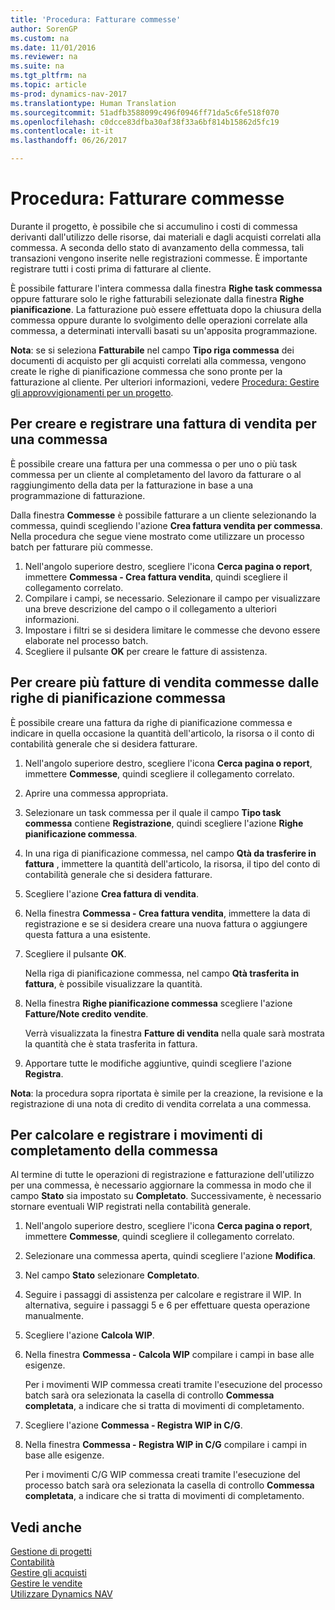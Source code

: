 ```yaml
---
title: 'Procedura: Fatturare commesse'
author: SorenGP
ms.custom: na
ms.date: 11/01/2016
ms.reviewer: na
ms.suite: na
ms.tgt_pltfrm: na
ms.topic: article
ms-prod: dynamics-nav-2017
ms.translationtype: Human Translation
ms.sourcegitcommit: 51adfb3588099c496f0946ff71da5c6fe518f070
ms.openlocfilehash: c0dcce83dfba30af38f33a6bf814b15862d5fc19
ms.contentlocale: it-it
ms.lasthandoff: 06/26/2017

---
```


# <a name="how-to-invoice-jobs"></a>Procedura: Fatturare commesse
Durante il progetto, è possibile che si accumulino i costi di commessa derivanti dall'utilizzo delle risorse, dai materiali e dagli acquisti correlati alla commessa. A seconda dello stato di avanzamento della commessa, tali transazioni vengono inserite nelle registrazioni commesse. È importante registrare tutti i costi prima di fatturare al cliente.

È possibile fatturare l'intera commessa dalla finestra **Righe task commessa** oppure fatturare solo le righe fatturabili selezionate dalla finestra **Righe pianificazione**. La fatturazione può essere effettuata dopo la chiusura della commessa oppure durante lo svolgimento delle operazioni correlate alla commessa, a determinati intervalli basati su un'apposita programmazione.

**Nota**: se si seleziona **Fatturabile** nel campo **Tipo riga commessa** dei documenti di acquisto per gli acquisti correlati alla commessa, vengono create le righe di pianificazione commessa che sono pronte per la fatturazione al cliente. Per ulteriori informazioni, vedere [Procedura: Gestire gli approvvigionamenti per un progetto](projects-how-manage-project-supplies.md).

## <a name="to-create-and-post-a-job-sales-invoice"></a>Per creare e registrare una fattura di vendita per una commessa  
È possibile creare una fattura per una commessa o per uno o più task commessa per un cliente al completamento del lavoro da fatturare o al raggiungimento della data per la fatturazione in base a una programmazione di fatturazione.

Dalla finestra **Commesse** è possibile fatturare a un cliente selezionando la commessa, quindi scegliendo l'azione **Crea fattura vendita per commessa**. Nella procedura che segue viene mostrato come utilizzare un processo batch per fatturare più commesse.  

1. Nell'angolo superiore destro, scegliere l'icona **Cerca pagina o report**, immettere **Commessa - Crea fattura vendita**, quindi scegliere il collegamento correlato.  
2. Compilare i campi, se necessario. Selezionare il campo per visualizzare una breve descrizione del campo o il collegamento a ulteriori informazioni.
3. Impostare i filtri se si desidera limitare le commesse che devono essere elaborate nel processo batch.
3. Scegliere il pulsante **OK** per creare le fatture di assistenza.  

## <a name="to-create-multiple-job-sales-invoices-from-job-planning-lines"></a>Per creare più fatture di vendita commesse dalle righe di pianificazione commessa  
È possibile creare una fattura da righe di pianificazione commessa e indicare in quella occasione la quantità dell'articolo, la risorsa o il conto di contabilità generale che si desidera fatturare.

1. Nell'angolo superiore destro, scegliere l'icona **Cerca pagina o report**, immettere **Commesse**, quindi scegliere il collegamento correlato.
2. Aprire una commessa appropriata.
3. Selezionare un task commessa per il quale il campo **Tipo task commessa** contiene **Registrazione**, quindi scegliere l'azione **Righe pianificazione commessa**.  
4. In una riga di pianificazione commessa, nel campo **Qtà da trasferire in fattura** , immettere la quantità dell'articolo, la risorsa, il tipo del conto di contabilità generale che si desidera fatturare.  
5. Scegliere l'azione **Crea fattura di vendita**.
6. Nella finestra **Commessa - Crea fattura vendita**, immettere la data di registrazione e se si desidera creare una nuova fattura o aggiungere questa fattura a una esistente.
7. Scegliere il pulsante **OK**.

    Nella riga di pianificazione commessa, nel campo **Qtà trasferita in fattura**, è possibile visualizzare la quantità.

8. Nella finestra **Righe pianificazione commessa** scegliere l'azione **Fatture/Note credito vendite**.

    Verrà visualizzata la finestra **Fatture di vendita** nella quale sarà mostrata la quantità che è stata trasferita in fattura.  
9. Apportare tutte le modifiche aggiuntive, quindi scegliere l'azione **Registra**.

**Nota**: la procedura sopra riportata è simile per la creazione, la revisione e la registrazione di una nota di credito di vendita correlata a una commessa.

## <a name="to-calculate-and-post-job-completion-entries"></a>Per calcolare e registrare i movimenti di completamento della commessa  
Al termine di tutte le operazioni di registrazione e fatturazione dell'utilizzo per una commessa, è necessario aggiornare la commessa in modo che il campo **Stato** sia impostato su **Completato**. Successivamente, è necessario stornare eventuali WIP registrati nella contabilità generale.

1. Nell'angolo superiore destro, scegliere l'icona **Cerca pagina o report**, immettere **Commesse**, quindi scegliere il collegamento correlato.  
2. Selezionare una commessa aperta, quindi scegliere l'azione **Modifica**.
3. Nel campo **Stato** selezionare **Completato**.
4. Seguire i passaggi di assistenza per calcolare e registrare il WIP. In alternativa, seguire i passaggi 5 e 6 per effettuare questa operazione manualmente.  
5. Scegliere l'azione **Calcola WIP**.
6. Nella finestra **Commessa - Calcola WIP** compilare i campi in base alle esigenze.  

     Per i movimenti WIP commessa creati tramite l'esecuzione del processo batch sarà ora selezionata la casella di controllo **Commessa completata**, a indicare che si tratta di movimenti di completamento.  

7. Scegliere l'azione **Commessa - Registra WIP in C/G**.
8. Nella finestra **Commessa - Registra WIP in C/G** compilare i campi in base alle esigenze.  

     Per i movimenti C/G WIP commessa creati tramite l'esecuzione del processo batch sarà ora selezionata la casella di controllo **Commessa completata**, a indicare che si tratta di movimenti di completamento.

## <a name="see-also"></a>Vedi anche
[Gestione di progetti](projects-manage-projects.md)  
[Contabilità](finance-setup.md)  
[Gestire gli acquisti](purchasing-manage-purchasing.md)         
[Gestire le vendite](sales-manage-sales.md)      
[Utilizzare Dynamics NAV](ui-work-product.md)  

